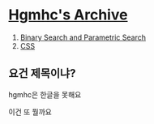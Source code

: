 # [Hgmhc's Archive](index.md)
  <ol>
    <li><a href="1.html">Binary Search and Parametric Search</a></li>
    <li><a href="1.html">CSS</a></li>
  </ol>
  <h2>요건 제목이냐?</h2>
  <p>hgmhc은 한글을 못해요</p>
  <p>이건 또 뭘까요</p>
